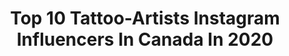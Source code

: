 ---
title: Top 10 Tattoo-Artists Instagram Influencers In Canada In 2020
description: >-
  Find top tattoo-artists Instagram influencers in Canada in 2020. Most popular hashtags: #tattoo #tattooartist #tattoos #art.
platform: Instagram
profiles:
  - username: "robinlabreche"
    fullname: >-
      Robin Labreche
    location: "Canada"
    followers: 25614
    engagement: 226
    commentsToLikes: 0.078504
    avatar: "https://scontent-lhr8-1.cdninstagram.com/v/t51.2885-19/s320x320/56389645_2319818474953442_4575902580005142528_n.jpg?_nc_ht=scontent-lhr8-1.cdninstagram.com&_nc_ohc=aC9Sp8I4_80AX8UZxPm&oh=50132315cb2db6428323283558eeb998&oe=5EBBCF80"
    verified: false
    hashtags: "#battle, #fytcartridges, #mtlartist, #starwars"
  - username: "queenie_tattoo_ist"
    fullname: >-
      Queenie Yang
    location: "Canada"
    followers: 6093
    engagement: 989
    commentsToLikes: 0.006430
    avatar: "https://scontent-ams4-1.cdninstagram.com/v/t51.2885-19/s320x320/51830509_1037294486457156_8766979552032325632_n.jpg?_nc_ht=scontent-ams4-1.cdninstagram.com&_nc_ohc=kutpLddHBWMAX_gNhWm&oh=70039991d28c02ef0af8b8285206e8ed&oe=5EBADBC6"
    verified: false
    hashtags: "#animals, #mapleleaf, #ship, #funtattoo"
  - username: "starrlygladue"
    fullname: >-
      Starrly Gladue
    location: "Canada"
    followers: 50186
    engagement: 160
    commentsToLikes: 0.043318
    avatar: "https://scontent-lhr8-1.cdninstagram.com/v/t51.2885-19/s320x320/45623601_2541990129160736_132687796224655360_n.jpg?_nc_ht=scontent-lhr8-1.cdninstagram.com&_nc_ohc=7YBxwkXyzBYAX_VM2MN&oh=214a2f90767f022c6c055626945f4668&oe=5EBA5AA8"
    verified: false
    hashtags: "#minicontroversypalette"
  - username: "cindy_chronicink"
    fullname: >-
      Cindy Liu
    location: "Canada"
    followers: 9778
    engagement: 615
    commentsToLikes: 0.017214
    avatar: "https://scontent-hkg3-1.cdninstagram.com/v/t51.2885-19/s320x320/70598060_1377390102426065_5823265343094652928_n.jpg?_nc_ht=scontent-hkg3-1.cdninstagram.com&_nc_ohc=j9z4ieyDMZgAX_k_W4D&oh=925e789d67606399f7f6f079605d195f&oe=5EA37354"
    verified: false
    hashtags: ""
  - username: "ink.dust"
    fullname: >-
      𝓈𝓉𝑒𝓅𝒽
    location: "Canada"
    followers: 26477
    engagement: 283
    commentsToLikes: 0.008219
    avatar: "https://scontent-lhr8-1.cdninstagram.com/v/t51.2885-19/s320x320/53241121_620535218389232_3383241362211078144_n.jpg?_nc_ht=scontent-lhr8-1.cdninstagram.com&_nc_ohc=UB-VPT3-4E4AX_9HYT8&oh=f2fb448d34507b430db70e4266e2951a&oe=5EBBC103"
    verified: false
    hashtags: "#botanicaldrawing, #forearmtattoo, #art, #spring"
  - username: "beautywithco"
    fullname: >-
      🇨🇦 BROW ARTIST | Crystal Khuu
    location: "Canada"
    followers: 5097
    engagement: 441
    commentsToLikes: 0.188091
    avatar: "https://scontent-amt2-1.cdninstagram.com/v/t51.2885-19/s320x320/67315007_341920533363542_3997291668289093632_n.jpg?_nc_ht=scontent-amt2-1.cdninstagram.com&_nc_ohc=w0BNd1guDSsAX-Ww0NW&oh=c5998f6fa2d096ebd5418447a4e37154&oe=5EBAB673"
    verified: false
    hashtags: "#pmuartists, #microbladed, #yyceyebrows, #browartist"
  - username: "linda_mua"
    fullname: >-
      Linda Tran
    location: "Canada"
    followers: 42261
    engagement: 175
    commentsToLikes: 0.040438
    avatar: "https://scontent-lhr8-1.cdninstagram.com/v/t51.2885-19/s320x320/43985424_189527908600952_6130547352357830656_n.jpg?_nc_ht=scontent-lhr8-1.cdninstagram.com&_nc_ohc=A6HpEZjaieMAX9G_Xav&oh=694f2acc747d2f79ecae14af05c0eea3&oe=5EB96BF3"
    verified: false
    hashtags: "#winterwonderland, #snowmobile, #2020, #makeupgiveaway"
  - username: "draworking"
    fullname: >-
      Andrei 𝕯ʀᴀᴡ φʀ Ҟɪɴɢ Tattoo
    location: "Canada"
    followers: 17215
    engagement: 576
    commentsToLikes: 0.018642
    avatar: "https://scontent-lhr8-1.cdninstagram.com/v/t51.2885-19/s320x320/66301778_364166537583531_1748073512200830976_n.jpg?_nc_ht=scontent-lhr8-1.cdninstagram.com&_nc_ohc=qYCI-qe-2YMAX9CCNGh&oh=4efcae867d848245fe8095f5d33f3103&oe=5EBA5D3D"
    verified: false
    hashtags: "#retrofuture, #realistictattoo, #montrealtattoo, #yvrtattoo"
  - username: "focustattoos"
    fullname: >-
      Sir Focus
    location: "Canada"
    followers: 68552
    engagement: 125
    commentsToLikes: 0.013418
    avatar: "https://scontent-ams4-1.cdninstagram.com/v/t51.2885-19/s320x320/71342901_2156896367947232_8413769331464208384_n.jpg?_nc_ht=scontent-ams4-1.cdninstagram.com&_nc_ohc=M69mR1Hk7doAX96nMOE&oh=677320867b604ac326222ff6dc011de9&oe=5EBA458E"
    verified: false
    hashtags: "#sigsauer, #novascotia, #relax, #sigsauerp226"
  - username: "sam.daveena"
    fullname: >-
      Eighth House 88
    location: "Canada"
    followers: 1748
    engagement: 1112
    commentsToLikes: 0.079534
    avatar: "https://scontent-ams4-1.cdninstagram.com/v/t51.2885-19/s320x320/66445839_516316595777304_8832312575904448512_n.jpg?_nc_ht=scontent-ams4-1.cdninstagram.com&_nc_ohc=GHr8A7tBQGoAX88NWc_&oh=aa1780ac08700709dccc80a71d7b9e8a&oe=5E971C7F"
    verified: false
    hashtags: "#visionaryart, #spiritualart, #saturnreturn, #thighpiece"
---